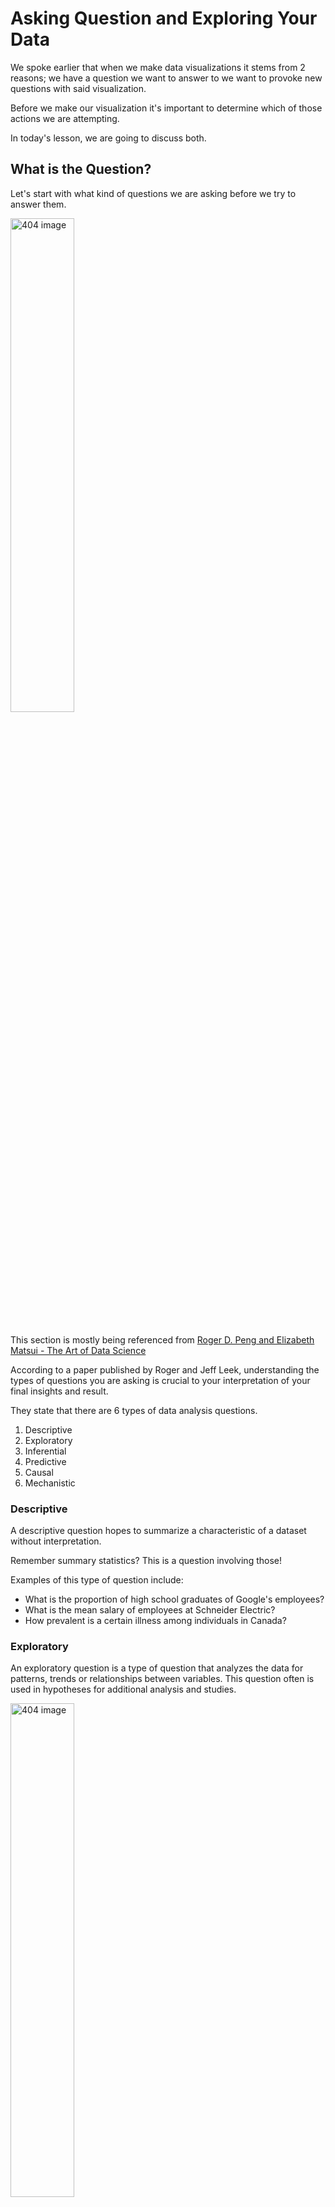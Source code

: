# Asking Question and Exploring Your Data

We spoke earlier that when we make data visualizations it stems from 2 reasons; we have a question we want to answer to we want to provoke new questions with said visualization. 

Before we make our visualization it's important to determine which of those actions we are attempting. 

In today's lesson, we are going to discuss both. 

## What is the Question? 

Let's start with what kind of questions we are asking before we try to answer them. 


<img src="imgs/questions.png"  width = "45%" alt="404 image" />

<br>
<br>

This section is mostly being referenced from [Roger D. Peng and Elizabeth Matsui - The Art of Data Science](https://leanpub.com/artofdatascience)

According to a paper published by Roger and Jeff Leek, understanding the types of questions you are asking is crucial to your interpretation of your final insights and result. 

They state that there are 6 types of data analysis questions. 

1. Descriptive
2. Exploratory
3. Inferential
4. Predictive
5. Causal
6. Mechanistic


### Descriptive 

A descriptive question hopes to summarize a characteristic of a dataset without interpretation. 

Remember summary statistics? This is a question involving those! 

Examples of this type of question include: 

- What is the proportion of high school graduates of Google's employees? 
- What is the mean salary of employees at Schneider Electric? 
- How prevalent is a certain illness among individuals in Canada? 


### Exploratory

An exploratory question is a type of question that analyzes the data for patterns, trends or relationships between variables. This question often is used in hypotheses for additional analysis and studies. 

<img src="imgs/explore2.png"  width = "45%" alt="404 image" />

<br>
<br>

Examples of this type of question include: 

- Is there a relationship between tree location and truck diameter in our `Street-trees.csv` dataset?
- Does profit change with the amount of investment capital for a dataset set containing 1500 start-up companies? 

### Inferential 

Inferential questions are a restatement of a hypothesis we made and answered by analyzing a different dataset. Essentially we made a hypothesis from one dataset and see if this applies to a population (a whole). 

Examples include:

- Does political party voting change with indicators of wealth for all people living in Canada?([Source: Data Science: A First Introduction](https://ubc-dsci.github.io/introduction-to-datascience/index.html#chapter-learning-objectives))
- Does the high school graduation rate affect employment rates in the Indian population? 


### Predictive 

Predictive questions are less interested in what ***causes*** a particular result and more on ***if*** a particular result will occur. It generally asks what particular measurements or categories for an observation will be. 

<img src="imgs/predictive.png"  width = "45%" alt="404 image" />

<br>
<br>

Examples include: 

- What political party will someone vote for in the next Canadian election? ([Source: Data Science: A First Introduction](https://ubc-dsci.github.io/introduction-to-datascience/index.html#chapter-learning-objectives))
- What a house will sell for on the market? 
- If an individual has a particular diagnosis or not. 


### Causal

A causal question asks if a change in one variable will result in a change in another, on average in a population. 

- Does increases sugar quantities in an individual's diet cause an increase in migraines?
- Does wealth lead to voting for a certain political party in Canadian elections?  ([Source: Data Science: A First Introduction](https://ubc-dsci.github.io/introduction-to-datascience/index.html#chapter-learning-objectives))
- Does the level of education increase an individual's income? 


### Mechanistic	

Mechanistic questions generally ask the **how**. How does the effect happen? These are generally quite hard to answer. 

<img src="imgs/how.png"  width = "45%" alt="404 image" />

<br>
<br>

Examples include: 

- How does wealth lead to voting for a certain political party in Canadian elections? ([Source: Data Science: A First Introduction](https://ubc-dsci.github.io/introduction-to-datascience/index.html#chapter-learning-objectives))
- How does diet lead to a reduction of a diabetes diagnosis?
- How does education increase individual income?

Visualizations help us answer **Descriptive** and **Exploratory** questions.

The questions you ask must be of interest to your expected audience. 


## Exploratory Data Analysis (EDA)


<img src="imgs/explore.png"  width = "45%" alt="404 image" />

<br>
<br>


Exploratory data analysis (EDA), is an early-on process of your data analysis that you get acquainted and familiar with your data. You are examining the columns (variables/fields)
that you have, the potential relationship between columns and some summary statistics. 

**Why are EDAs important?**     
EDA is important to your analysis and it can help you identify potential issues, shortcomings with your data or help you discover additional questions you may want to explore further. 

Data visualization is so important to this process as it gives an opportunity to identify patterns much easier than otherwise. 

EDA begins after loading the data and glancing at the dataframe. 

What are the columns? What data types are they? What values are contained in certain columns? Are there any particularly interesting summary statistics? What is the range of values of the variable? 

Personally, I find the EDA step of my analysis process the most fun. It's like meeting someone for the first time and finding out what kind of person they are. Generally, you are hoping the person you are meeting is morally good and not full of lies, whereas, with your data, you are hoping it is unbiased and not full of NAs (missing values). 


### How to approach an EDA?

Key steps to do during EDA: 

**1\. Read in your data:**

This step sounds like a natural step but of course, this may a bit more intensive than you think. Reading in your data may require permissions on the server, downloading data from multiple sources and making sure it's being read in correctly. 

**2\. Assessing the columns:**

What columns do you have? Are they all the ones that you need? Are you expecting them to be restrictive? This is also a good time to address if there are any issues with your data and determine how you would resolve them. 

**3\. Look at your data:**

How many observations do you have?  What values are you missing? Is what you have enough to try and answer the question that you posed? 

**4\. Cleaning your data:** 

This step is better done using Tableau Prep, this may mean removing columns, rows or splitting a single column into multiple. 

**5\. Summarize your data:** 

Obtaining key summary statistics such as mean, median, maximum and minimum values can help somewhat understand our data a bit more. This is somewhat like reading the ingredient of a recipe but not seeing the instructions or a picture of the final result. 

**6\. Visualize:**

I like to look at the distributions of the columns I am interested in. It's also a good idea to try and concentrate on the columns that are needed to answer your question. That being said, you may find some useful insights in columns that you don't expect. When making plots for EDA, since it is done mainly for you and getting acquainted with your data, proper axis labels and titles are less of a concern. 


Once you have done your EDA you can collect all the information and produce a report from your insights, a dashboard useful to answer your question, or if your question is predictive you may continue with a predictive statistical or machine learning model. 


## Quick Quiz

1. "What are the most common cancer diagnoses in the world?" is a type of which kind of question? 
2. "Does sun exposure cause an increase in cancer diagnosis?" is a type of which kind of question? 
3. "How does sun exposure lead to an increase in cancer diagnosis?" is a type of which kind of question? 
4. "Does a certain individual have cancer?" is a type of which kind of question?     
5."Is there a relationship between the time exposed in the sun and cancer diagnosis in the Indian population?" is a type of which kind of question?             
6. **True or False**: EDA visualizations are less concerned about plotting details such as axis labels and titles.
7. Which of the following is not a part of EDA?   
a) Obtaining statistics of the data    
b) Understanding the missing values from your data     
c) Visualizing the data     
d) Creating a predictive model from the data      

<!--
```{admonition} Solutions!
:class: dropdown

1. Descriptive
2. Causal
3. Mechanic
4. Predictive
5. Inferential
6. True
7. d)  Creating a predictive model from the data

```
-->
